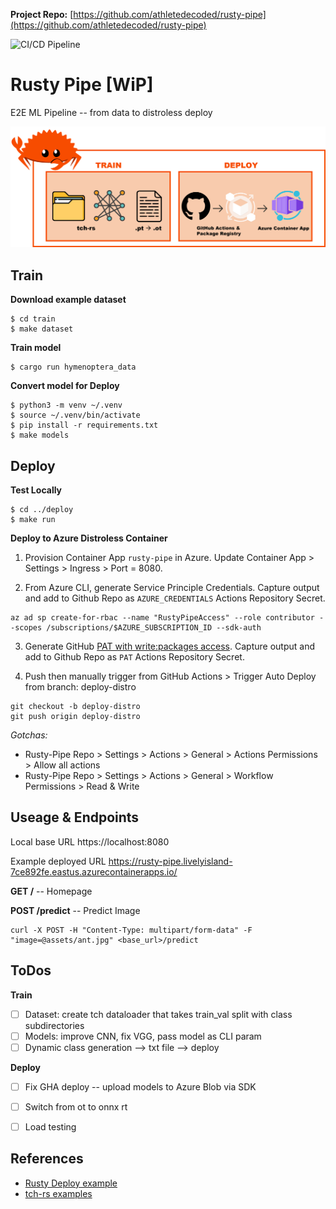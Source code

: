 **Project Repo:** [https://github.com/athletedecoded/rusty-pipe](https://github.com/athletedecoded/rusty-pipe)


![CI/CD Pipeline](https://github.com/athletedecoded/rusty-pipe/actions/workflows/az_deploy.yml/badge.svg)

# Rusty Pipe [WiP]

E2E ML Pipeline -- from data to distroless deploy

![image](./assets/rusty-pipe.png)


## Train

**Download example dataset**

```
$ cd train
$ make dataset
```

**Train model**

```
$ cargo run hymenoptera_data
```

**Convert model for Deploy**

```
$ python3 -m venv ~/.venv
$ source ~/.venv/bin/activate
$ pip install -r requirements.txt
$ make models
```

## Deploy

**Test Locally**

```
$ cd ../deploy
$ make run
```

**Deploy to Azure Distroless Container**

1. Provision Container App `rusty-pipe` in Azure. Update Container App > Settings > Ingress > Port = 8080.

2. From Azure CLI, generate Service Principle Credentials. Capture output and add to Github Repo as `AZURE_CREDENTIALS` Actions Repository Secret.
```
az ad sp create-for-rbac --name "RustyPipeAccess" --role contributor --scopes /subscriptions/$AZURE_SUBSCRIPTION_ID --sdk-auth
```

3. Generate GitHub [PAT with write:packages access](https://github.com/settings/tokens/new?description=RustyPipe+Azure+access&scopes=write:packages). Capture output and add to Github Repo as `PAT` Actions Repository Secret.

4. Push then manually trigger from GitHub Actions > Trigger Auto Deploy from branch: deploy-distro

```
git checkout -b deploy-distro
git push origin deploy-distro
``` 

*Gotchas:*
* Rusty-Pipe Repo > Settings > Actions > General > Actions Permissions > Allow all actions
* Rusty-Pipe Repo > Settings > Actions > General > Workflow Permissions > Read & Write


## Useage & Endpoints

Local base URL https://localhost:8080

Example deployed URL https://rusty-pipe.livelyisland-7ce892fe.eastus.azurecontainerapps.io/

**GET /** -- Homepage

**POST /predict** -- Predict Image

```
curl -X POST -H "Content-Type: multipart/form-data" -F "image=@assets/ant.jpg" <base_url>/predict
```


## ToDos

**Train**
- [ ] Dataset: create tch dataloader that takes train_val split with class subdirectories
- [ ] Models: improve CNN, fix VGG, pass model as CLI param
- [ ] Dynamic class generation --> txt file --> deploy

**Deploy**
- [ ] Fix GHA deploy -- upload models to Azure Blob via SDK
- [ ] Switch from ot to onnx rt
- [ ] Load testing



## References

* [Rusty Deploy example](https://github.com/nogibjj/rusty-deploy)
* [tch-rs examples](https://github.com/LaurentMazare/tch-rs/tree/main/examples)
